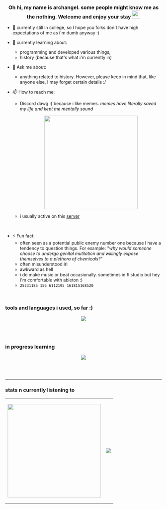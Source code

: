 ### <div align="center">Oh hi, my name is archangel. some people might know me as the nothing. Welcome and enjoy your stay <img src="https://media.giphy.com/media/hvRJCLFzcasrR4ia7z/giphy.gif" width="26"/></div>

- 🔭 currently still in college, so I hope you folks don't have high expectations of me as i'm dumb anyway :)

- 🌱 currently learning about:
  - programming and developed various things,
  - history (because that's what i'm currently in)

- 💬 Ask me about:
  - anything related to history. However, please keep in mind that, like anyone else, I may forget certain details :/

- 📫 How to reach me:
  - Discord dawg :) because i like memes. *memes have literally saved my life and kept me mentally sound*
      <p align="center">
        <a href="https://lanyard.cnrad.dev">
          <img src="https://lanyard.cnrad.dev/api/1086625985761382430?theme=dark&hideDiscrim=true&borderRadius=30px&idleMessage=either%20hunting%20some%20good/offensive%20memes%20or%20plotting%20something%20bad%20for%20personal%20benefit" width="300px" />
        </a>
      </p>

  - i usually active on this [server](https://discord.gg/pMbWUqsPwX)

<br />

- ⚡ Fun fact:
  - often seen as a potential public enemy number one because I have a tendency to question things. For example: "*why would someone choose to undergo genital mutilation and willingly expose themselves to a plethora of chemicals?*"
  - often misunderstood irl
  - awkward as hell
  - i do make music or beat occasionally. sometimes in fl studio but hey i'm comfortable with ableton :)
  - ```25231185 156 6112195 161815168520```
    
<br />

### tools and languages i used, so far :)
<table align="center"><tr>
<p align="center">
  <a href="https://skillicons.dev">
    <img src="https://skillicons.dev/icons?i=python,javascript,typescript,vite,react,next,bun,vercel,netlify,replit,html,css,tailwind,nodejs,git,pr" />
  </a>
</p>
</tr></table>

<br />

### in progress learning
<table align="center"><tr>

<p align="center">
  <a href="https://skillicons.dev">
    <img src="https://skillicons.dev/icons?i=tensorflow,swift,firebase,flutter,dart,rust,cpp,cs,threejs,vue,svelte,ableton" />
  </a>
</p>

</tr></table>
<br />

___

### stats n currently listening to

<table align="center">
  <tr>
    <td>
      <p align="left">
        <a href="https://spotify-github-profile.vercel.app">
          <img src="https://spotify-github-profile.vercel.app/api/view?uid=31m46cu6cyetx22aefgan7ga4h6a&cover_image=true&theme=default&show_offline=false&background_color=121212&interchange=true&bar_color=53b14f&bar_color_cover=true" width="300px" />
        </a>
      </p>
    </td>
    <td>
      <p align="right">
        <a href="https://github-readme-stats.vercel.app">
          <img src="https://github-readme-stats.vercel.app/api/top-langs/?username=archangel-12&hide_progress=true" />
        </a>
      </p>
    </td>
  </tr>
</table>

<br/>
